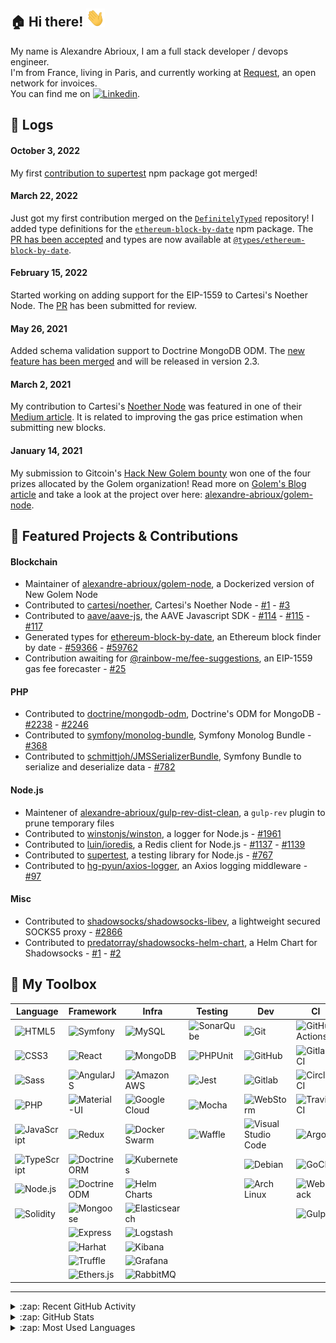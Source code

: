 [linkedin]: https://www.linkedin.com/in/alexandre-abrioux/

## :house: Hi there! <img src="https://raw.githubusercontent.com/alexandre-abrioux/alexandre-abrioux/master/wave.gif" width="30px">

My name is Alexandre Abrioux, I am a full stack developer / devops engineer.<br>
I'm from France, living in Paris, and currently working at [Request](https://request.network/en/), an open network for invoices.<br>
You can find me on [<img alt="Linkedin" src="https://img.shields.io/badge/linkedin-blue?style=social&logo=linkedin">][linkedin].

## :mega: Logs

#### October 3, 2022

My first [contribution to supertest](https://github.com/visionmedia/supertest/pull/767) npm package got merged!

#### March 22, 2022

Just got my first contribution merged on the [`DefinitelyTyped`](https://github.com/DefinitelyTyped/DefinitelyTyped) repository! I added type definitions for the [`ethereum-block-by-date`](https://www.npmjs.com/package/ethereum-block-by-date) npm package. The [PR has been accepted](https://github.com/DefinitelyTyped/DefinitelyTyped/pull/59366) and types are now available at [`@types/ethereum-block-by-date`](https://www.npmjs.com/package/@types/ethereum-block-by-date).

#### February 15, 2022

Started working on adding support for the EIP-1559 to Cartesi's Noether Node. The [PR](https://github.com/cartesi/noether/pull/9) has been submitted for review.

#### May 26, 2021

Added schema validation support to Doctrine MongoDB ODM. The [new feature has been merged](https://github.com/doctrine/mongodb-odm/pull/2238) and will be released in version 2.3.

#### March 2, 2021

My contribution to Cartesi's [Noether Node](https://github.com/cartesi/noether) was featured in one of their [Medium article](https://medium.com/cartesi/presenting-the-release-of-noethers-proof-of-stake-version-1-1-85e6a605689e). It is related to improving the gas price estimation when submitting new blocks.

#### January 14, 2021

My submission to Gitcoin's [Hack New Golem bounty](https://gitcoin.co/issue/golemfactory/hackathons/6/100024411) won one of the four prizes allocated by the Golem organization! Read more on [Golem's Blog article](https://blog.golemproject.net/meet-the-winners-golem-gitcoin-hackathon-2020/) and take a look at the project over here: [alexandre-abrioux/golem-node](https://github.com/alexandre-abrioux/golem-node).

## :hammer: Featured Projects & Contributions

#### Blockchain

- Maintainer of [alexandre-abrioux/golem-node](https://github.com/alexandre-abrioux/golem-node), a Dockerized version of New Golem Node
- Contributed to [cartesi/noether](https://github.com/cartesi/noether), Cartesi's Noether Node - [#1](https://github.com/cartesi/noether/pull/1) - [#3](https://github.com/cartesi/noether/pull/3)
- Contributed to [aave/aave-js](https://github.com/aave/aave-js), the AAVE Javascript SDK - [#114](https://github.com/aave/aave-js/pull/114) - [#115](https://github.com/aave/aave-js/pull/115) - [#117](https://github.com/aave/aave-js/pull/117)
- Generated types for [ethereum-block-by-date](https://github.com/monosux/ethereum-block-by-date), an Ethereum block finder by date - [#59366](https://github.com/DefinitelyTyped/DefinitelyTyped/pull/59366) - [#59762](https://github.com/DefinitelyTyped/DefinitelyTyped/pull/59762)
- Contribution awaiting for [@rainbow-me/fee-suggestions](https://github.com/rainbow-me/fee-suggestions), an EIP-1559 gas fee forecaster - [#25](https://github.com/rainbow-me/fee-suggestions/pull/25)

#### PHP

- Contributed to [doctrine/mongodb-odm](https://github.com/doctrine/mongodb-odm), Doctrine's ODM for MongoDB - [#2238](https://github.com/doctrine/mongodb-odm/pull/2238) - [#2246](https://github.com/doctrine/mongodb-odm/pull/2246)
- Contributed to [symfony/monolog-bundle](https://github.com/symfony/monolog-bundle), Symfony Monolog Bundle - [#368](https://github.com/symfony/monolog-bundle/pull/368)
- Contributed to [schmittjoh/JMSSerializerBundle](https://github.com/schmittjoh/JMSSerializerBundle), Symfony Bundle to serialize and deserialize data - [#782](https://github.com/schmittjoh/JMSSerializerBundle/pull/782)

#### Node.js

- Maintener of [alexandre-abrioux/gulp-rev-dist-clean](https://github.com/alexandre-abrioux/gulp-rev-dist-clean), a `gulp-rev` plugin to prune temporary files 
- Contributed to [winstonjs/winston](https://github.com/winstonjs/winston), a logger for Node.js - [#1961](https://github.com/winstonjs/winston/pull/1961)
- Contributed to [luin/ioredis](https://github.com/luin/ioredis), a Redis client for Node.js - [#1137](https://github.com/luin/ioredis/pull/1137) - [#1139](https://github.com/luin/ioredis/pull/1139)
- Contributed to [supertest](https://github.com/visionmedia/supertest), a testing library for Node.js - [#767](https://github.com/visionmedia/supertest/pull/767)
- Contributed to [hg-pyun/axios-logger](https://github.com/hg-pyun/axios-logger), an Axios logging middleware - [#97](https://github.com/hg-pyun/axios-logger/pull/97)

#### Misc

- Contributed to [shadowsocks/shadowsocks-libev](https://github.com/shadowsocks/shadowsocks-libev), a lightweight secured SOCKS5 proxy - [#2866](https://github.com/shadowsocks/shadowsocks-libev/pull/2866)
- Contributed to [predatorray/shadowsocks-helm-chart](https://github.com/predatorray/shadowsocks-helm-chart), a Helm Chart for Shadowsocks - [#1](https://github.com/predatorray/shadowsocks-helm-chart/pull/1) - [#2](https://github.com/predatorray/shadowsocks-helm-chart/pull/2)

## :wrench: My Toolbox

|Language|Framework|Infra|Testing|Dev|CI|
|-|-|-|-|-|-|
|[<img align="left" alt="HTML5" src="https://img.shields.io/badge/-HTML5-E34F26?logo=HTML5&logoColor=white">](#)|[<img align="left" alt="Symfony" src="https://img.shields.io/badge/-Symfony-000000?logo=Symfony&logoColor=white">](#)|[<img align="left" alt="MySQL" src="https://img.shields.io/badge/-MySQL-4479A1?logo=MySQL&logoColor=white">](#)|[<img align="left" alt="SonarQube" src="https://img.shields.io/badge/-SonarQube-4E9BCD?logo=SonarQube&logoColor=white">](#)|[<img align="left" alt="Git" src="https://img.shields.io/badge/-Git-F05032?logo=Git&logoColor=white">](#)|[<img align="left" alt="GitHub Actions" src="https://img.shields.io/badge/-GitHub Actions-2088FF?logo=GitHub-Actions&logoColor=white">](#)|
|[<img align="left" alt="CSS3" src="https://img.shields.io/badge/-CSS3-1572B6?logo=CSS3&logoColor=white">](#)|[<img align="left" alt="React" src="https://img.shields.io/badge/-React-61DAFB?logo=React&logoColor=white">](#)|[<img align="left" alt="MongoDB" src="https://img.shields.io/badge/-MongoDB-47A248?logo=MongoDB&logoColor=white">](#)|[<img align="left" alt="PHPUnit" src="https://img.shields.io/badge/-PHPUnit-3f98d3?logo=PHPUnit&logoColor=white">](#)|[<img align="left" alt="GitHub" src="https://img.shields.io/badge/-GitHub-181717?logo=GitHub&logoColor=white">](#)|[<img align="left" alt="Gitlab CI" src="https://img.shields.io/badge/-Gitlab CI-FCA121?logo=Gitlab&logoColor=white">](#)|
|[<img align="left" alt="Sass" src="https://img.shields.io/badge/-Sass-CC6699?logo=Sass&logoColor=white">](#)|[<img align="left" alt="AngularJS" src="https://img.shields.io/badge/-AngularJS-E23237?logo=AngularJS&logoColor=white">](#)|[<img align="left" alt="Amazon AWS" src="https://img.shields.io/badge/-Amazon AWS-232F3E?logo=Amazon-AWS&logoColor=white">](#)|[<img align="left" alt="Jest" src="https://img.shields.io/badge/-Jest-C21325?logo=Jest&logoColor=white">](#)|[<img align="left" alt="Gitlab" src="https://img.shields.io/badge/-Gitlab-FCA121?logo=Gitlab&logoColor=white">](#)|[<img align="left" alt="Circle CI" src="https://img.shields.io/badge/-Circle CI-343434?logo=CircleCI&logoColor=white">](#)|
|[<img align="left" alt="PHP" src="https://img.shields.io/badge/-PHP-777BB4?logo=PHP&logoColor=white">](#)|[<img align="left" alt="Material-UI" src="https://img.shields.io/badge/-Material--UI-0081CB?logo=Material-UI&logoColor=white">](#)|[<img align="left" alt="Google Cloud" src="https://img.shields.io/badge/-Google%20Cloud-4285F4?logo=Google%20Cloud&logoColor=white">](#)|[<img align="left" alt="Mocha" src="https://img.shields.io/badge/-Mocha-8D6748?logo=Mocha&logoColor=white">](#)|[<img align="left" alt="WebStorm" src="https://img.shields.io/badge/-WebStorm-000000?logo=WebStorm&logoColor=white">](#)|[<img align="left" alt="Travis CI" src="https://img.shields.io/badge/-Travis CI-3EAAAF?logo=Travis-CI&logoColor=white">](#)|
|[<img align="left" alt="JavaScript" src="https://img.shields.io/badge/-JavaScript-F7DF1E?logo=JavaScript&logoColor=white">](#)|[<img align="left" alt="Redux" src="https://img.shields.io/badge/-Redux-764ABC?logo=Redux&logoColor=white">](#)|[<img align="left" alt="Docker Swarm" src="https://img.shields.io/badge/-Docker Swarm-2496ED?logo=Docker&logoColor=white">](#)|[<img align="left" alt="Waffle" src="https://img.shields.io/badge/-Waffle-ffae50?logo=Waffle&logoColor=white">](#)|[<img align="left" alt="Visual Studio Code" src="https://img.shields.io/badge/-VS Code-007ACC?logo=Visual-Studio-Code&logoColor=white">](#)|[<img align="left" alt="Argo" src="https://img.shields.io/badge/-Argo-EF7B4D?logo=Argo&logoColor=white">](#)|
|[<img align="left" alt="TypeScript" src="https://img.shields.io/badge/-TypeScript-3178C6?logo=TypeScript&logoColor=white">](#)|[<img align="left" alt="Doctrine ORM" src="https://img.shields.io/badge/ORM-Doctrine-f4672f">](#)|[<img align="left" alt="Kubernetes" src="https://img.shields.io/badge/-Kubernetes-326CE5?logo=Kubernetes&logoColor=white">](#)||[<img align="left" alt="Debian" src="https://img.shields.io/badge/-Debian-A81D33?logo=Debian&logoColor=white">](#)|[<img align="left" alt="GoCD" src="https://img.shields.io/badge/-GoCD-000000?logo=GoCD&logoColor=white">](#)|
|[<img align="left" alt="Node.js" src="https://img.shields.io/badge/-Node.js-339933?logo=Node.js&logoColor=white">](#)|[<img align="left" alt="Doctrine ODM" src="https://img.shields.io/badge/ODM-Doctrine-f4672f">](#)|[<img align="left" alt="Helm Charts" src="https://img.shields.io/badge/-Helm%20Charts-0F1689?logo=Helm&logoColor=white">](#)||[<img align="left" alt="Arch Linux" src="https://img.shields.io/badge/-Arch Linux-1793D1?logo=Arch-Linux&logoColor=white">](#)|[<img align="left" alt="Webpack" src="https://img.shields.io/badge/-Webpack-8DD6F9?logo=Webpack&logoColor=white">](#)|
|[<img align="left" alt="Solidity" src="https://img.shields.io/badge/-Solidity-363636?logo=Solidity&logoColor=white">](#)|[<img align="left" alt="Mongoose" src="https://img.shields.io/badge/ODM-Mongoose-860000">](#)|[<img align="left" alt="Elasticsearch" src="https://img.shields.io/badge/-Elasticsearch-005571?logo=Elasticsearch&logoColor=white">](#)|||[<img align="left" alt="Gulp" src="https://img.shields.io/badge/-Gulp-CF4647?logo=Gulp&logoColor=white">](#)|
||[<img align="left" alt="Express" src="https://img.shields.io/badge/-Express-000000?logo=Express&logoColor=white">](#)|[<img align="left" alt="Logstash" src="https://img.shields.io/badge/-Logstash-005571?logo=Logstash&logoColor=white">](#)||||
||[<img align="left" alt="Harhat" src="https://img.shields.io/badge/-Hardhat-fff04d?logo=Hardhat&logoColor=white">](#)|[<img align="left" alt="Kibana" src="https://img.shields.io/badge/-Kibana-005571?logo=Kibana&logoColor=white">](#)||||
||[<img align="left" alt="Truffle" src="https://img.shields.io/badge/-Truffle-5e464d?logo=Truffle&logoColor=white">](#)|[<img align="left" alt="Grafana" src="https://img.shields.io/badge/-Grafana-F46800?logo=Grafana&logoColor=white">](#)||||
||[<img align="left" alt="Ethers.js" src="https://img.shields.io/badge/-Ethers.js-2535a0?logo=Ethers.js&logoColor=white">](#)|[<img align="left" alt="RabbitMQ" src="https://img.shields.io/badge/-RabbitMQ-FF6600?logo=RabbitMQ&logoColor=white">](#)||||

---

<details>
  <summary>:zap: Recent GitHub Activity</summary>
  
<!--START_SECTION:activity-->
1. 🗣 Commented on [#155](https://github.com/emeraldpay/dshackle/issues/155) in [emeraldpay/dshackle](https://github.com/emeraldpay/dshackle)
2. 🗣 Commented on [#21](https://github.com/alexandre-abrioux/golem-node/issues/21) in [alexandre-abrioux/golem-node](https://github.com/alexandre-abrioux/golem-node)
3. ❗️ Closed issue [#21](https://github.com/alexandre-abrioux/golem-node/issues/21) in [alexandre-abrioux/golem-node](https://github.com/alexandre-abrioux/golem-node)
4. 🗣 Commented on [#21](https://github.com/alexandre-abrioux/golem-node/issues/21) in [alexandre-abrioux/golem-node](https://github.com/alexandre-abrioux/golem-node)
5. 🎉 Merged PR [#972](https://github.com/RequestNetwork/requestNetwork/pull/972) in [RequestNetwork/requestNetwork](https://github.com/RequestNetwork/requestNetwork)
<!--END_SECTION:activity-->

</details>

<details>
  <summary>:zap: GitHub Stats</summary>
  
  [<img alt="alexandre-abrioux's GitHub Stats" src="https://github-readme-stats.vercel.app/api?username=alexandre-abrioux&show_icons=true&count_private=true">](#)
  
</details>

<details>
  <summary>:zap: Most Used Languages</summary>
  
  [<img alt="alexandre-abrioux's Most Used Languages" src="https://github-readme-stats.vercel.app/api/top-langs/?username=alexandre-abrioux&layout=compact">](#)
  
</details>
